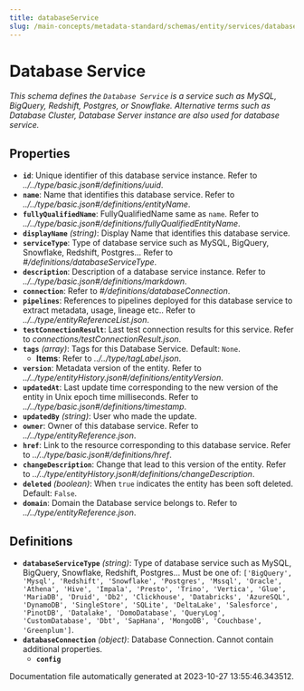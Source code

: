 ```yaml
---
title: databaseService
slug: /main-concepts/metadata-standard/schemas/entity/services/databaseservice
---
```


# Database Service

*This schema defines the `Database Service` is a service such as MySQL, BigQuery, Redshift, Postgres, or Snowflake. Alternative terms such as Database Cluster, Database Server instance are also used for database service.*

## Properties

- **`id`**: Unique identifier of this database service instance. Refer to *../../type/basic.json#/definitions/uuid*.
- **`name`**: Name that identifies this database service. Refer to *../../type/basic.json#/definitions/entityName*.
- **`fullyQualifiedName`**: FullyQualifiedName same as `name`. Refer to *../../type/basic.json#/definitions/fullyQualifiedEntityName*.
- **`displayName`** *(string)*: Display Name that identifies this database service.
- **`serviceType`**: Type of database service such as MySQL, BigQuery, Snowflake, Redshift, Postgres... Refer to *#/definitions/databaseServiceType*.
- **`description`**: Description of a database service instance. Refer to *../../type/basic.json#/definitions/markdown*.
- **`connection`**: Refer to *#/definitions/databaseConnection*.
- **`pipelines`**: References to pipelines deployed for this database service to extract metadata, usage, lineage etc.. Refer to *../../type/entityReferenceList.json*.
- **`testConnectionResult`**: Last test connection results for this service. Refer to *connections/testConnectionResult.json*.
- **`tags`** *(array)*: Tags for this Database Service. Default: `None`.
  - **Items**: Refer to *../../type/tagLabel.json*.
- **`version`**: Metadata version of the entity. Refer to *../../type/entityHistory.json#/definitions/entityVersion*.
- **`updatedAt`**: Last update time corresponding to the new version of the entity in Unix epoch time milliseconds. Refer to *../../type/basic.json#/definitions/timestamp*.
- **`updatedBy`** *(string)*: User who made the update.
- **`owner`**: Owner of this database service. Refer to *../../type/entityReference.json*.
- **`href`**: Link to the resource corresponding to this database service. Refer to *../../type/basic.json#/definitions/href*.
- **`changeDescription`**: Change that lead to this version of the entity. Refer to *../../type/entityHistory.json#/definitions/changeDescription*.
- **`deleted`** *(boolean)*: When `true` indicates the entity has been soft deleted. Default: `False`.
- **`domain`**: Domain the Database service belongs to. Refer to *../../type/entityReference.json*.
## Definitions

- **`databaseServiceType`** *(string)*: Type of database service such as MySQL, BigQuery, Snowflake, Redshift, Postgres... Must be one of: `['BigQuery', 'Mysql', 'Redshift', 'Snowflake', 'Postgres', 'Mssql', 'Oracle', 'Athena', 'Hive', 'Impala', 'Presto', 'Trino', 'Vertica', 'Glue', 'MariaDB', 'Druid', 'Db2', 'Clickhouse', 'Databricks', 'AzureSQL', 'DynamoDB', 'SingleStore', 'SQLite', 'DeltaLake', 'Salesforce', 'PinotDB', 'Datalake', 'DomoDatabase', 'QueryLog', 'CustomDatabase', 'Dbt', 'SapHana', 'MongoDB', 'Couchbase', 'Greenplum']`.
- **`databaseConnection`** *(object)*: Database Connection. Cannot contain additional properties.
  - **`config`**


Documentation file automatically generated at 2023-10-27 13:55:46.343512.
